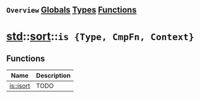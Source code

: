 ## `Overview` [Globals](./globals.md) [Types](./types.md) [Functions](./functions.md)
# [std](./../../std.md)::[sort](./../sort.md)::`is {Type, CmpFn, Context}`
## Functions
|Name|Description|
|----|-----------|
|[is::isort](#todo)|TODO|
